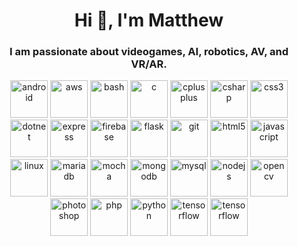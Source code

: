 <!-- <p align="center"><img width="280px" src="https://github.com/mawcoo/mawcoo/blob/master/octocat_3.png" alt="Heade Pic" /></p> -->

<h1 align="center">Hi 👋, I'm Matthew</h1>
<h3 align="center">I am passionate about videogames, AI, robotics, AV, and VR/AR.</h3>


<p align="center">
  <img src="https://devicons.github.io/devicon/devicon.git/icons/android/android-original-wordmark.svg" alt="android" width="60" height="60"/> 
  <img src="https://devicons.github.io/devicon/devicon.git/icons/amazonwebservices/amazonwebservices-original-wordmark.svg" alt="aws" width="60" height="60"/> 
  <img src="https://www.vectorlogo.zone/logos/gnu_bash/gnu_bash-icon.svg" alt="bash" width="60" height="60"/> 
  <img src="https://devicons.github.io/devicon/devicon.git/icons/c/c-original.svg" alt="c" width="60" height="60"/> 
  <img src="https://devicons.github.io/devicon/devicon.git/icons/cplusplus/cplusplus-original.svg" alt="cplusplus" width="60" height="60"/> 
  <img src="https://devicons.github.io/devicon/devicon.git/icons/csharp/csharp-original.svg" alt="csharp" width="60" height="60"/> 
  <img src="https://devicons.github.io/devicon/devicon.git/icons/css3/css3-original-wordmark.svg" alt="css3" width="60" height="60"/> 
  <img src="https://devicons.github.io/devicon/devicon.git/icons/dot-net/dot-net-original-wordmark.svg" alt="dotnet" width="60" height="60"/> 
  <img src="https://devicons.github.io/devicon/devicon.git/icons/express/express-original-wordmark.svg" alt="express" width="60" height="60"/> 
  <img src="https://www.vectorlogo.zone/logos/firebase/firebase-icon.svg" alt="firebase" width="60" height="60"/> 
  <img src="https://www.vectorlogo.zone/logos/pocoo_flask/pocoo_flask-icon.svg" alt="flask" width="60" height="60"/> 
  <img src="https://www.vectorlogo.zone/logos/git-scm/git-scm-icon.svg" alt="git" width="60" height="60"/> 
  <img src="https://devicons.github.io/devicon/devicon.git/icons/html5/html5-original-wordmark.svg" alt="html5" width="60" height="60"/> 
  <img src="https://devicons.github.io/devicon/devicon.git/icons/javascript/javascript-original.svg" alt="javascript" width="60" height="60"/> 
  <img src="https://devicons.github.io/devicon/devicon.git/icons/linux/linux-original.svg" alt="linux" width="60" height="60"/> 
  <img src="https://www.vectorlogo.zone/logos/mariadb/mariadb-icon.svg" alt="mariadb" width="60" height="60"/> 
  <img src="https://www.vectorlogo.zone/logos/mochajs/mochajs-icon.svg" alt="mocha"width="60" height="60"/> 
  <img src="https://devicons.github.io/devicon/devicon.git/icons/mongodb/mongodb-original-wordmark.svg" alt="mongodb" width="60" height="60"/> 
  <img src="https://devicons.github.io/devicon/devicon.git/icons/mysql/mysql-original-wordmark.svg" alt="mysql" width="60" height="60"/> 
  <img src="https://devicons.github.io/devicon/devicon.git/icons/nodejs/nodejs-original-wordmark.svg" alt="nodejs" width="60" height="60"/> 
  <img src="https://www.vectorlogo.zone/logos/opencv/opencv-icon.svg" alt="opencv" width="60" height="60"/>
  <img src="https://devicons.github.io/devicon/devicon.git/icons/photoshop/photoshop-plain.svg" alt="photoshop" width="60" height="60"/> 
  <img src="https://devicons.github.io/devicon/devicon.git/icons/php/php-original.svg" alt="php" width="60" height="60"/>
  <img src="https://devicons.github.io/devicon/devicon.git/icons/python/python-original.svg" alt="python" width="60" height="60"/> 
  <img src="https://www.vectorlogo.zone/logos/tensorflow/tensorflow-icon.svg" alt="tensorflow" width="60" height="60"/>
  <img src="https://upload.wikimedia.org/wikipedia/commons/1/19/Unity_Technologies_logo.svg" alt="tensorflow" width="60" height="60"/>
  
</p>

<!-- ![octocat (1)](https://user-images.githubusercontent.com/36045563/94015895-be2cd480-fdad-11ea-9ced-9b343eda999e.png)-->
<!--![visitors](https://visitor-badge.glitch.me/badge?page_id=mawcoo-25.mawcoo-25)
[![HitCount](http://hits.dwyl.com/mawcoo-25/mawcoo-25/mawcoo-25.svg)](http://hits.dwyl.com/mawcoo-25/mawcoo-25/mawcoo-25) <br>-->

<!--
**mawcoo/mawcoo** is a ✨ _special_ ✨ repository because its `README.md` (this file) appears on your GitHub profile.-->


<!--![mawcoo Github Stats](https://github-readme-stats.vercel.app/api?username=mawcoo&show_icons=true_color=fff&icon_color=79ff97&text_color=9f9f9f&bg_color=151515)
<p><img align="center" src="https://github-readme-stats.vercel.app/api/top-langs/?username=mawcoo&&show_icons=true_color=fff&icon_color=79ff97&text_color=9f9f9f&bg_color=151515" alt="mawcoo" /></p><br>-->

<!--[![Twitter Follow](https://img.shields.io/twitter/follow/Mawco_95?color=%231DA1F2&label=Follow%20me&logo=Twitter&style=for-the-badge)](https://twitter.com/Mawco_95) <br>
![visitors](https://visitor-badge.glitch.me/badge?page_id=mawcoo-25.mawcoo-25) -->
<!-- [![HitCount](http://hits.dwyl.com/mawcoo-25/mawcoo-25/mawcoo-25.svg)](http://hits.dwyl.com/mawcoo-25/mawcoo-25/mawcoo-25)-->
